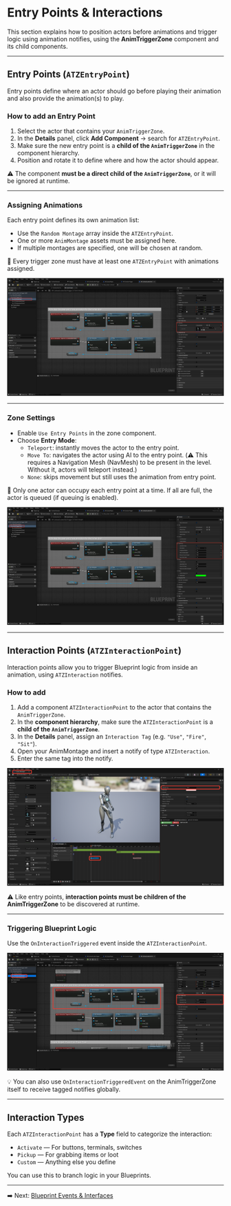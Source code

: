 # Entry Points & Interactions

This section explains how to position actors before animations and trigger logic using animation notifies, using the **AnimTriggerZone** component and its child components.

---

## Entry Points (`ATZEntryPoint`)

Entry points define where an actor should go before playing their animation and also provide the animation(s) to play.

### How to add an Entry Point

1. Select the actor that contains your `AnimTriggerZone`.
2. In the **Details** panel, click **Add Component** → search for `ATZEntryPoint`.
3. Make sure the new entry point is a **child of the `AnimTriggerZone`** in the component hierarchy.
4. Position and rotate it to define where and how the actor should appear.

⚠️ The component **must be a direct child of the `AnimTriggerZone`**, or it will be ignored at runtime.

---

### Assigning Animations

Each entry point defines its own animation list:

- Use the `Random Montage` array inside the `ATZEntryPoint`.
- One or more `AnimMontage` assets must be assigned here.
- If multiple montages are specified, one will be chosen at random.

📌 Every trigger zone must have at least one `ATZEntryPoint` with animations assigned.

![SCREENSHOT](images/entry-and-interaction_SCREENSHOT_1.png)

---

### Zone Settings

- Enable `Use Entry Points` in the zone component.
- Choose **Entry Mode**:
  - `Teleport`: instantly moves the actor to the entry point.
  - `Move To`: navigates the actor using AI to the entry point.
  (⚠️ This requires a Navigation Mesh (NavMesh) to be present in the level. Without it, actors will teleport instead.)
  - `None`: skips movement but still uses the animation from entry point.

📌 Only one actor can occupy each entry point at a time. If all are full, the actor is queued (if queuing is enabled).

![SCREENSHOT](images/entry-and-interaction_SCREENSHOT_2.png)

---

## Interaction Points (`ATZInteractionPoint`)

Interaction points allow you to trigger Blueprint logic from inside an animation, using `ATZInteraction` notifies.

### How to add

1. Add a component `ATZInteractionPoint` to the actor that contains the `AnimTriggerZone`.
2. In the **component hierarchy**, make sure the `ATZInteractionPoint` is a **child of the `AnimTriggerZone`**.
3. In the **Details** panel, assign an `Interaction Tag` (e.g. `"Use"`, `"Fire"`, `"Sit"`).
4. Open your AnimMontage and insert a notify of type `ATZInteraction`.
5. Enter the same tag into the notify.

![SCREENSHOT](images/entry-and-interaction_SCREENSHOT_3.png)

⚠️ Like entry points, **interaction points must be children of the AnimTriggerZone** to be discovered at runtime.

---

### Triggering Blueprint Logic

Use the `OnInteractionTriggered` event inside the `ATZInteractionPoint`.

![SCREENSHOT](images/entry-and-interaction_SCREENSHOT_4.png)

💡 You can also use `OnInteractionTriggeredEvent` on the AnimTriggerZone itself to receive tagged notifies globally.

---

## Interaction Types

Each `ATZInteractionPoint` has a **Type** field to categorize the interaction:

- `Activate` — For buttons, terminals, switches
- `Pickup` — For grabbing items or loot
- `Custom` — Anything else you define

You can use this to branch logic in your Blueprints.

---

➡️ Next: [Blueprint Events & Interfaces](blueprints.md)

